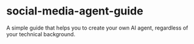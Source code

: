 # social-media-agent-guide
A simple guide that helps you to create your own AI agent, regardless of your technical background.

